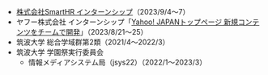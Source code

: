 - [株式会社SmartHR インターンシップ](https://newgrads.smarthr.co.jp/product-engineer)（2023/9/4〜7）
- ヤフー株式会社 インターンシップ「[Yahoo! JAPANトップページ
  新規コンテンツをチームで開発](https://about.yahoo.co.jp/hr/internship/1002/)」（2023/8/21〜25）
- 筑波大学 総合学域群第2類（2021/4〜2022/3）
- 筑波大学 学園祭実行委員会
  - 情報メディアシステム局（jsys22）（2022/1〜2023/3）
